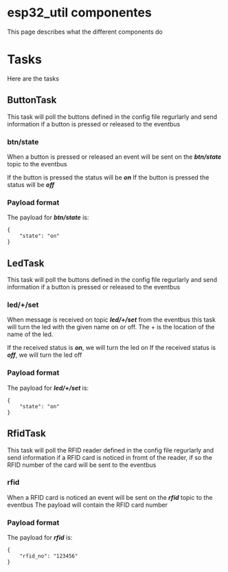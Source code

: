 # esp32_util componentes
This page describes what the different components do

# Tasks
Here are the tasks

## ButtonTask
This task will poll the buttons defined in the config file regurlarly and send information if a button is pressed or released to the eventbus

### btn/state
When a button is pressed or released an event will be sent on the ***btn/state*** topic to the eventbus

If the button is pressed the status will be ***on***
If the button is pressed the status will be ***off***


### Payload format
The payload for ***btn/state*** is:

```
{
    "state": "on"
}
```

## LedTask
This task will poll the buttons defined in the config file regurlarly and send information if a button is pressed or released to the eventbus

### led/+/set
When message is received on topic ***led/+/set*** from the eventbus this task will turn the led with the given name on or off.
The + is the location of the name of the led.

If the received status is ***on***, we will turn the led on
If the received status is ***off***, we will turn the led off

### Payload format
The payload for ***led/+/set*** is:

```
{
    "state": "on"
}
```

## RfidTask
This task will poll the RFID reader defined in the config file regurlarly and send information if a RFID card is noticed in fromt of the reader, if so the RFID number of the card will be sent to the eventbus

### rfid
When a RFID card is noticed an event will be sent on the ***rfid*** topic to the eventbus
The payload will contain the RFID card number

### Payload format
The payload for ***rfid*** is:

```
{
    "rfid_no": "123456"
}
```